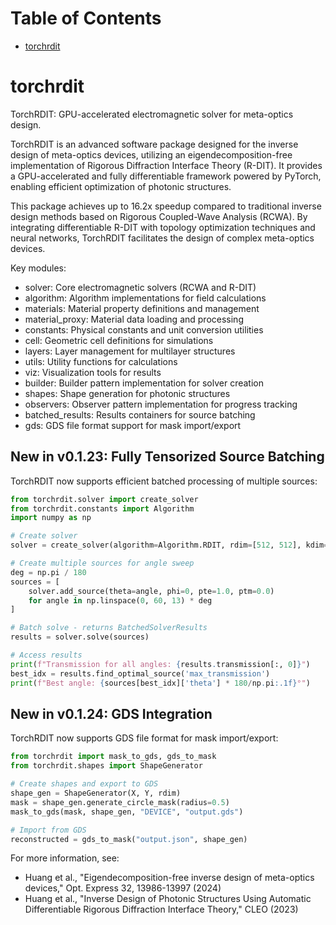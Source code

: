 # Table of Contents

* [torchrdit](#torchrdit)

<a id="torchrdit"></a>

# torchrdit

TorchRDIT: GPU-accelerated electromagnetic solver for meta-optics design.

TorchRDIT is an advanced software package designed for the inverse design of
meta-optics devices, utilizing an eigendecomposition-free implementation of
Rigorous Diffraction Interface Theory (R-DIT). It provides a GPU-accelerated
and fully differentiable framework powered by PyTorch, enabling efficient
optimization of photonic structures.

This package achieves up to 16.2x speedup compared to traditional inverse design
methods based on Rigorous Coupled-Wave Analysis (RCWA). By integrating differentiable
R-DIT with topology optimization techniques and neural networks, TorchRDIT facilitates
the design of complex meta-optics devices.

Key modules:
- solver: Core electromagnetic solvers (RCWA and R-DIT)
- algorithm: Algorithm implementations for field calculations
- materials: Material property definitions and management
- material_proxy: Material data loading and processing
- constants: Physical constants and unit conversion utilities
- cell: Geometric cell definitions for simulations
- layers: Layer management for multilayer structures
- utils: Utility functions for calculations
- viz: Visualization tools for results
- builder: Builder pattern implementation for solver creation
- shapes: Shape generation for photonic structures
- observers: Observer pattern implementation for progress tracking
- batched_results: Results containers for source batching
- gds: GDS file format support for mask import/export

New in v0.1.23: Fully Tensorized Source Batching
------------------------------------------------
TorchRDIT now supports efficient batched processing of multiple sources:

```python
from torchrdit.solver import create_solver
from torchrdit.constants import Algorithm
import numpy as np

# Create solver
solver = create_solver(algorithm=Algorithm.RDIT, rdim=[512, 512], kdim=[7, 7])

# Create multiple sources for angle sweep
deg = np.pi / 180
sources = [
    solver.add_source(theta=angle, phi=0, pte=1.0, ptm=0.0)
    for angle in np.linspace(0, 60, 13) * deg
]

# Batch solve - returns BatchedSolverResults
results = solver.solve(sources)

# Access results
print(f"Transmission for all angles: {results.transmission[:, 0]}")
best_idx = results.find_optimal_source('max_transmission')
print(f"Best angle: {sources[best_idx]['theta'] * 180/np.pi:.1f}°")
```

New in v0.1.24: GDS Integration
--------------------------------
TorchRDIT now supports GDS file format for mask import/export:

```python
from torchrdit import mask_to_gds, gds_to_mask
from torchrdit.shapes import ShapeGenerator

# Create shapes and export to GDS
shape_gen = ShapeGenerator(X, Y, rdim)
mask = shape_gen.generate_circle_mask(radius=0.5)
mask_to_gds(mask, shape_gen, "DEVICE", "output.gds")

# Import from GDS
reconstructed = gds_to_mask("output.json", shape_gen)
```

For more information, see:
- Huang et al., "Eigendecomposition-free inverse design of meta-optics devices,"
  Opt. Express 32, 13986-13997 (2024)
- Huang et al., "Inverse Design of Photonic Structures Using Automatic Differentiable
  Rigorous Diffraction Interface Theory," CLEO (2023)

